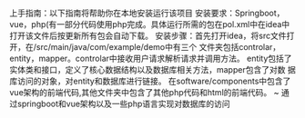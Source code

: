 # 
上手指南：以下指南将帮助你在本地安装运行该项目
安装要求：Springboot，vue，php(有一部分代码使用php完成。具体运行所需的包在pol.xml中在idea中打开该文件后按更新所有包会自动下载。
安装步骤：首先打开idea，将src文件打开，在/src/main/java/com/example/demo中有三个
文件夹包括controlar，entity，mapper。controlar中接收用户请求解析请求并调用方法。
entity包括了实体类和接口，定义了核心数据结构以及数据库相关方法，mapper包含了对数
据库访问的对象，对entity和数据库进行链接。
在software/components中包含了vue架构的前端代码,其他文件夹中包含了其他php代码和html的前端代码。
~
通过springboot和vue架构以及一些php语言实现对数据库的访问
